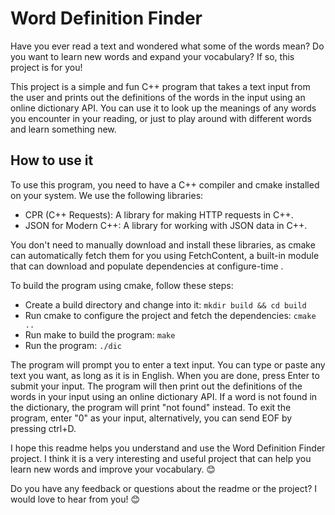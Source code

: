 # Word Definition Finder

Have you ever read a text and wondered what some of the words mean? Do you want to learn new words and expand your vocabulary? If so, this project is for you!

This project is a simple and fun C++ program that takes a text input from the user and prints out the definitions of the words in the input using an online dictionary API. You can use it to look up the meanings of any words you encounter in your reading, or just to play around with different words and learn something new.

## How to use it

To use this program, you need to have a C++ compiler and cmake installed on your system. We use the following libraries:

- CPR (C++ Requests): A library for making HTTP requests in C++.
- JSON for Modern C++: A library for working with JSON data in C++.

You don't need to manually download and install these libraries, as cmake can automatically fetch them for you using FetchContent, a built-in module that can download and populate dependencies at configure-time .

To build the program using cmake, follow these steps:

- Create a build directory and change into it: `mkdir build && cd build`
- Run cmake to configure the project and fetch the dependencies: `cmake ..`
- Run make to build the program: `make`
- Run the program: `./dic`

The program will prompt you to enter a text input. You can type or paste any text you want, as long as it is in English. When you are done, press Enter to submit your input. The program will then print out the definitions of the words in your input using an online dictionary API. If a word is not found in the dictionary, the program will print "not found" instead. To exit the program, enter "0" as your input, alternatively, you can send EOF by pressing ctrl+D.

I hope this readme helps you understand and use the Word Definition Finder project. I think it is a very interesting and useful project that can help you learn new words and improve your vocabulary. 😊

Do you have any feedback or questions about the readme or the project? I would love to hear from you! 😊
